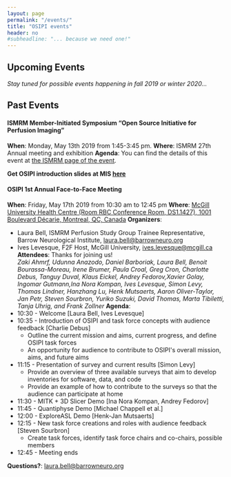```yaml
---
layout: page
permalink: "/events/"
title: "OSIPI events"
header: no
#subheadline: "... because we need one!"
---
```


## Upcoming Events
_Stay tuned for possible events happening in fall 2019 or winter 2020..._

## Past Events
#### ISMRM Member-Initiated Symposium “Open Source Initiative for Perfusion Imaging”
**When**: Monday, May 13th 2019 from 1:45-3:45 pm.
**Where**: ISMRM 27th Annual meeting and exhibition
**Agenda**: You can find the details of this event at [the ISMRM page of the event](https://www.ismrm.org/19/program_files/MIS04.htm).

**Get OSIPI introduction slides at MIS [here](http://bit.ly/2VwZcYY)**

#### OSIPI 1st Annual Face-to-Face Meeting
**When**: Friday, May 17th 2019 from 10:30 am to 12:45 pm
**Where**: [McGill University Health Centre (Room RBC Conference Room, DS1.1427), 1001 Boulevard Décarie, Montreal, QC, Canada](https://goo.gl/maps/KfZJWAmeFhK2)
**Organizers**:
* Laura Bell, ISMRM Perfusion Study Group Trainee Representative, Barrow Neurological Institute, laura.bell@barrowneuro.org
* Ives Levesque, F2F Host, McGill University, ives.levesque@mcgill.ca
**Attendees**: Thanks for joining us!  
_Zaki Ahmrf, Udunna Anazodo, Daniel Barboriak, Laura Bell, Benoit Bourassa-Moreau, Irene Brumer, Paula Croal, Greg Cron, Charlotte Debus, Tanguy Duval, Klaus Eickel, Andrey Fedorov,Xavier Golay, Ingomar Gutmann,Ina Nora Kompan, Ives Levesque, Simon Levy, Thomas Lindner, Hanzhang Lu, Henk Mutsaerts, Aaron Oliver-Taylor, Jan Petr, Steven Sourbron, Yuriko Suzuki, David Thomas, Marta Tibiletti, Tanja Uhrig, and Frank Zollner_
**Agenda**:
* 10:30 - Welcome [Laura Bell, Ives Levesque] 
* 10:35 - Introduction of OSIPI and task force concepts with audience feedback [Charlie Debus]
  * Outline the current mission and aims, current progress, and define OSIPI task forces
  * An opportunity for audience to contribute to OSIPI's overall mission, aims, and future aims
* 11:15 - Presentation of survey and current results [Simon Levy]
  * Provide an overview of three available surveys that aim to develop inventories for software, data, and code
  * Provide an example of how to contribute to the surveys so that the audience can participate at home
* 11:30 - MITK + 3D Slicer Demo [Ina Nora Kompan, Andrey Fedorov]
* 11:45 - Quantiphyse Demo [Michael Chappell et al.]
* 12:00 - ExploreASL Demo [Henk-Jan Mutsaerts]
* 12:15 - New task force creations and roles with audience feedback [Steven Sourbron]
  * Create task forces, identify task force chairs and co-chairs, possible members
* 12:45 - Meeting ends

**Questions?**: laura.bell@barrowneuro.org
